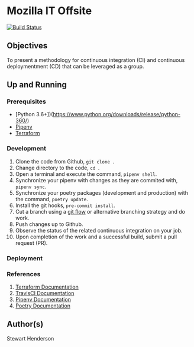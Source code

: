 # Mozilla IT Offsite

[![Build Status](https://travis-ci.org/mozilla-it/it-demo.svg?branch=master)](https://travis-ci.org/mozilla-it/it-demo)

## Objectives

To present a methodology for continuous integration (CI) and continuous deploymentment (CD) that can be leveraged
as a group.

## Up and Running

### Prerequisites

* [Python 3.6+])(https://www.python.org/downloads/release/python-360/)
* [Pipenv](https://docs.pipenv.org/en/latest/)
* [Terraform](https://www.terraform.io/)

### Development

1. Clone the code from Github, `git clone `.
2. Change directory to the code, `cd `.
3. Open a terminal and execute the command, `pipenv shell`.
4. Synchronize your pipenv with changes as they are commited with, `pipenv sync`.
5. Synchronize your poetry packages (development and production) with the command, `poetry update`.
6. Install the git hooks, `pre-commit install`.
7. Cut a branch using a [git flow](https://nvie.com/posts/a-successful-git-branching-model/) or alternative branching strategy and do work.
8. Push changes up to Github.
9. Observe the status of the related continuous integration on your job.
10. Upon completion of the work and a successful build, submit a pull request (PR).

### Deployment

### References

1. [Terraform Documentation](https://www.terraform.io/docs/index.html)
2. [TravisCI Documentation](https://docs.travis-ci.com/)
3. [Pipenv Documentation](https://docs.pipenv.org/en/latest/)
4. [Poetry Documentation](https://poetry.eustace.io/docs/)

## Author(s)

Stewart Henderson
